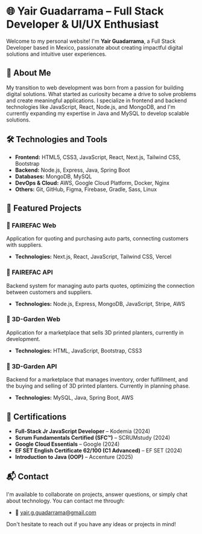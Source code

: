 # 🌐 Yair Guadarrama – Full Stack Developer & UI/UX Enthusiast

Welcome to my personal website! I'm **Yair Guadarrama**, a Full Stack Developer based in Mexico, passionate about creating impactful digital solutions and intuitive user experiences.

## 🚀 About Me

My transition to web development was born from a passion for building digital solutions. What started as curiosity became a drive to solve problems and create meaningful applications. I specialize in frontend and backend technologies like JavaScript, React, Node.js, and MongoDB, and I'm currently expanding my expertise in Java and MySQL to develop scalable solutions.

## 🛠️ Technologies and Tools

- **Frontend:** HTML5, CSS3, JavaScript, React, Next.js, Tailwind CSS, Bootstrap
- **Backend:** Node.js, Express, Java, Spring Boot
- **Databases:** MongoDB, MySQL
- **DevOps & Cloud:** AWS, Google Cloud Platform, Docker, Nginx
- **Others:** Git, GitHub, Figma, Firebase, Gradle, Sass, Linux

## 🧩 Featured Projects

### 🔧 FAIREFAC Web

Application for quoting and purchasing auto parts, connecting customers with suppliers.

- **Technologies:** Next.js, React, JavaScript, Tailwind CSS, Vercel

### 🔧 FAIREFAC API

Backend system for managing auto parts quotes, optimizing the connection between customers and suppliers.

- **Technologies:** Node.js, Express, MongoDB, JavaScript, Stripe, AWS

### 🌱 3D-Garden Web

Application for a marketplace that sells 3D printed planters, currently in development.

- **Technologies:** HTML, JavaScript, Bootstrap, CSS3

### 🌱 3D-Garden API

Backend for a marketplace that manages inventory, order fulfillment, and the buying and selling of 3D printed planters. Currently in planning phase.

- **Technologies:** MySQL, Java, Spring Boot, AWS

## 📜 Certifications

- **Full-Stack Jr JavaScript Developer** – Kodemia (2024)
- **Scrum Fundamentals Certified (SFC™)** – SCRUMstudy (2024)
- **Google Cloud Essentials** – Google (2024)
- **EF SET English Certificate 62/100 (C1 Advanced)** – EF SET (2024)
- **Introduction to Java (OOP)** – Accenture (2025)

## 📬 Contact

I'm available to collaborate on projects, answer questions, or simply chat about technology. You can contact me through:

- 📧 yair.g.guadarrama@gmail.com

Don't hesitate to reach out if you have any ideas or projects in mind!
